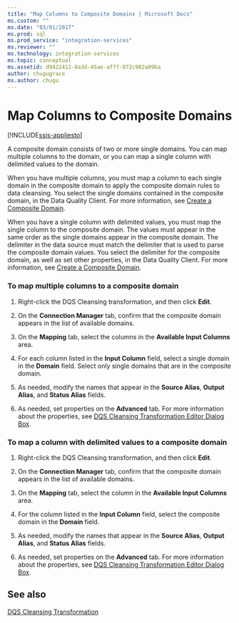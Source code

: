 ```yaml
---
title: "Map Columns to Composite Domains | Microsoft Docs"
ms.custom: ""
ms.date: "03/01/2017"
ms.prod: sql
ms.prod_service: "integration-services"
ms.reviewer: ""
ms.technology: integration-services
ms.topic: conceptual
ms.assetid: d9422412-8a3d-45ae-af7f-072c902a09ba
author: chugugrace
ms.author: chugu
---
```

# Map Columns to Composite Domains

[!INCLUDE[ssis-appliesto](../../../includes/ssis-appliesto-ssvrpluslinux-asdb-asdw-xxx.md)]


  A composite domain consists of two or more single domains. You can map multiple columns to the domain, or you can map a single column with delimited values to the domain.  
  
 When you have multiple columns, you must map a column to each single domain in the composite domain to apply the composite domain rules to data cleansing. You select the single domains contained in the composite domain, in the Data Quality Client. For more information, see [Create a Composite Domain](../../../data-quality-services/create-a-composite-domain.md).  
  
 When you have a single column with delimited values, you must map the single column to the composite domain. The values must appear in the same order as the single domains appear in the composite domain. The delimiter in the data source must match the delimiter that is used to parse the composite domain values. You select the delimiter for the composite domain, as well as set other properties, in the Data Quality Client. For more information, see [Create a Composite Domain](../../../data-quality-services/create-a-composite-domain.md).  
  
### To map multiple columns to a composite domain  
  
1.  Right-click the DQS Cleansing transformation, and then click **Edit**.  
  
2.  On the **Connection Manager** tab, confirm that the composite domain appears in the list of available domains.  
  
3.  On the **Mapping** tab, select the columns in the **Available Input Columns** area.  
  
4.  For each column listed in the **Input Column** field, select a single domain in the **Domain** field. Select only single domains that are in the composite domain.  
  
5.  As needed, modify the names that appear in the **Source Alias**, **Output Alias**, and **Status Alias** fields.  
  
6.  As needed, set properties on the **Advanced** tab. For more information about the properties, see [DQS Cleansing Transformation Editor Dialog Box](../../../integration-services/data-flow/transformations/dqs-cleansing-transformation-editor-dialog-box.md).  
  
### To map a column with delimited values to a composite domain  
  
1.  Right-click the DQS Cleansing transformation, and then click **Edit**.  
  
2.  On the **Connection Manager** tab, confirm that the composite domain appears in the list of available domains.  
  
3.  On the **Mapping** tab, select the column in the **Available Input Columns** area.  
  
4.  For the column listed in the **Input Column** field, select the composite domain in the **Domain** field.  
  
5.  As needed, modify the names that appear in the **Source Alias**, **Output Alias**, and **Status Alias** fields.  
  
6.  As needed, set properties on the **Advanced** tab. For more information about the properties, see [DQS Cleansing Transformation Editor Dialog Box](../../../integration-services/data-flow/transformations/dqs-cleansing-transformation-editor-dialog-box.md).  
  
## See also  
 [DQS Cleansing Transformation](../../../integration-services/data-flow/transformations/dqs-cleansing-transformation.md)  
  
  
